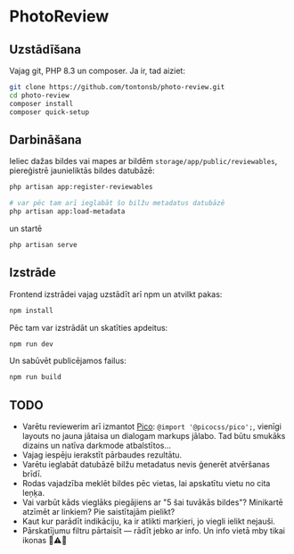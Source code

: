 # PhotoReview

## Uzstādīšana

Vajag git, PHP 8.3 un composer. Ja ir, tad aiziet:

```sh
git clone https://github.com/tontonsb/photo-review.git
cd photo-review
composer install
composer quick-setup
```

## Darbināšana

Ieliec dažas bildes vai mapes ar bildēm `storage/app/public/reviewables`,
piereģistrē jaunieliktās bildes datubāzē:

```sh
php artisan app:register-reviewables

# var pēc tam arī ieglabāt šo bilžu metadatus datubāzē
php artisan app:load-metadata
```

un startē

```sh
php artisan serve
```

## Izstrāde

Frontend izstrādei vajag uzstādīt arī npm un atvilkt pakas:

```sh
npm install
```

Pēc tam var izstrādāt un skatīties apdeitus:

```sh
npm run dev
```

Un sabūvēt publicējamos failus:

```sh
npm run build
```

## TODO

- Varētu reviewerim arī izmantot [Pico](https://picocss.com/s): 
  `@import '@picocss/pico';`, vienīgi layouts no jauna jātaisa un dialogam
  markups jālabo. Tad būtu smukāks dizains un natīva darkmode atbalstītos...
- Vajag iespēju ierakstīt pārbaudes rezultātu.
- Varētu ieglabāt datubāzē bilžu metadatus nevis ģenerēt atvēršanas brīdī.
- Rodas vajadzība meklēt bildes pēc vietas, lai apskatītu vietu no cita leņķa.
- Vai varbūt kāds vieglāks piegājiens ar "5 šai tuvākās bildes"? Minikartē atzīmēt ar linkiem? Pie saistītajām pielikt?
- Kaut kur parādīt indikāciju, ka ir atlikti marķieri, jo viegli ielikt nejauši.
- Pārskatījumu filtru pārtaisīt — rādīt jebko ar info. Un info vietā mby tikai ikonas 💬⚠️📌
